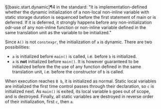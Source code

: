 §[basic.start.dynamic]¶4 in the standard:
"It is implementation-defined whether the dynamic initialization of a non-local non-inline variable with static storage duration is sequenced before the first statement of main or is deferred. If it is deferred, it strongly happens before any non-initialization odr-use of any non-inline function or non-inline variable defined in the same translation unit as the variable to be initialized."

Since `A()` is not `constexpr`, the initialization of `a` is dynamic. There are two possibilities:
- `a` is initialized before `main()` is called, i.e. before `b` is initialized.
- `a` is **not** initialized before `main()`. It is however guaranteed to be initialized before the the use of any function defined in the same translation unit, i.e. before the constructor of `b` is called.

When execution reaches `B b`, it is initialized as normal. Static local variables are initialized the first time control passes through their declaration, so `c` is initialized next. As `main()` is exited, its local variable `b` goes out of scope, and is destroyed. Finally, all static variables are destroyed in reverse order of their initialization, first `c`, then `a`.
